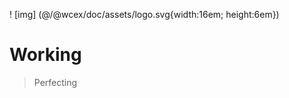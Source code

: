 <!--DESC: {icon:{name:"explore"},id:3} -->

! [img] (@/@wcex/doc/assets/logo.svg{width:16em; height:6em})
# Working
> Perfecting
